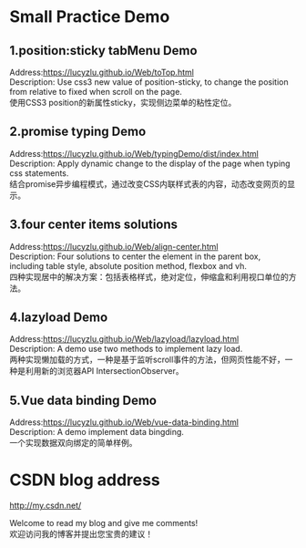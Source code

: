 Small Practice Demo
===
1.position:sticky tabMenu Demo
-
Address:https://lucyzlu.github.io/Web/toTop.html<br>
Description: 
Use css3 new value of position-sticky, to change the position from relative to fixed when scroll on the page. <br>
使用CSS3 position的新属性sticky，实现侧边菜单的粘性定位。

2.promise typing Demo
-
Address:https://lucyzlu.github.io/Web/typingDemo/dist/index.html<br>
Description: Apply dynamic change to the display of the page when typing css statements.<br>
结合promise异步编程模式，通过改变CSS内联样式表的内容，动态改变网页的显示。

3.four center items solutions
-
Address:https://lucyzlu.github.io/Web/align-center.html<br>
Description: Four solutions to center the element in the parent box, including table style, absolute position method, flexbox and vh.<br>
四种实现居中的解决方案：包括表格样式，绝对定位，伸缩盒和利用视口单位的方法。

4.lazyload Demo
-
Address:https://lucyzlu.github.io/Web/lazyload/lazyload.html<br>
Description: A demo use two methods to implement lazy load.<br>
两种实现懒加载的方式，一种是基于监听scroll事件的方法，但网页性能不好，一种是利用新的浏览器API IntersectionObserver。

5.Vue data binding Demo
-
Address:https://lucyzlu.github.io/Web/vue-data-binding.html<br>
Description: A demo implement data bingding.<br>
一个实现数据双向绑定的简单样例。

CSDN blog address
===
http://my.csdn.net/

Welcome to read my blog and give me comments!<br>
欢迎访问我的博客并提出您宝贵的建议！
